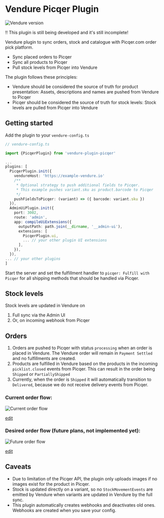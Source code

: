# Vendure Picqer Plugin

![Vendure version](https://img.shields.io/npm/dependency-version/vendure-plugin-picqer/dev/@vendure/core)

!! This plugin is still being developed and it's still incomplete!

Vendure plugin to sync orders, stock and catalogue with Picqer.com order pick platform.

- Sync placed orders to Picqer
- Sync all products to Picqer
- Pull stock levels from Picqer into Vendure

The plugin follows these principles:

- Vendure should be considered the source of truth for product presentation: Assets, descriptions and names are pushed from Vendure to Picqer
- Picqer should be considered the source of truth for stock levels: Stock levels are pulled from Picqer into Vendure

## Getting started

Add the plugin to your `vendure-config.ts`

```ts
// vendure-config.ts

import {PicqerPlugin} from 'vendure-plugin-picqer'

...
plugins: [
  PicqerPlugin.init({
    vendureHost: 'https://example-vendure.io'
    /**
     * Optional strategy to push additional fields to Picqer.
     * This example pushes variant.sku as product.barcode to Picqer
     */
    pushFieldsToPicqer: (variant) => ({ barcode: variant.sku })
  }),
  AdminUiPlugin.init({
    port: 3002,
    route: 'admin',
    app: compileUiExtensions({
      outputPath: path.join(__dirname, '__admin-ui'),
      extensions: [
        PicqerPlugin.ui,
        ... // your other plugin UI extensions
      ],
    }),
  }),
... // your other plugins
]

```

Start the server and set the fulfillment handler to `picqer: Fulfill with Picqer` for all shipping methods that should be handled via Picqer.

## Stock levels

Stock levels are updated in Vendure on

1. Full sync via the Admin UI
2. Or, on incoming webhook from Picqer

## Orders

1. Orders are pushed to Picqer with status `processing` when an order is placed in Vendure. The Vendure order will remain in `Payment Settled` and no fulfillments are created.
2. Products are fulfilled in Vendure based on the products in the incoming `picklist.closed` events from Picqer. This can result in the order being `Shipped` or `PartiallyShipped`
3. Currently, when the order is `Shipped` it will automatically transition to `Delivered`, because we do not receive delivery events from Picqer.

### Current order flow:

![Current order flow](https://www.plantuml.com/plantuml/png/bOwn2i9038RtFaNef8E27Jj81n-W8BWVTr4FqqjDSe9lxnLQK73GBI7_z_tfr9nO7gWwOGfP43PxwAE_eq0BVTOhi8IoS9g7aPp70PF1ge5HE6HlklwA7z706EgIygWQqwMkvcE9BKGx0JUAQbjFh1ZWpBAOORUOFv6Ydl-P2ded5XtH4mv8yO62uV-cvfUcDtytHGPw0G00)

[edit](https://www.plantuml.com/plantuml/uml/bOwn2i9038RtFaNef8E27Jj81n-W8BWVTr4FqqjDSe9lxnLQK73GBI7_z_tfr9nO7gWwOGfP43PxwAE_eq0BVTOhi8IoS9g7aPp70PF1ge5HE6HlklwA7z706EgIygWQqwMkvcE9BKGx0JUAQbjFh1ZWpBAOORUOFv6Ydl-P2ded5XtH4mv8yO62uV-cvfUcDtytHGPw0G00)

### Desired order flow (future plans, not implemented yet):

![Future order flow](https://www.plantuml.com/plantuml/png/fP3DIiKm48NtVOgXArqec6KNSa4Ve731VKX6Rt3ousGYtBUtgGsKwiBWBapEcVFDEMNHBCNJy8B15aQuUuJPcGzac60k-GAHBJB4i3qIQOCUWy2DWiJH5YFvzbVx6GKamhYe3ERimjiuR9-Bx7nnAIspf-YJ3bUOricwsJ1gGGklaLi4FEoiBMogMU_aijmRYlc7e-dsbagrdLBPPitYDD7rcmVjE1p03e5jELWazucCjY_ckTd-qONgxaBz1RAl0TNNmExkKvLu-W80)

[edit](https://www.plantuml.com/plantuml/uml/fP3DIiKm48NtVOgXArqec6KNSa4Ve731VKX6Rt3ousGYtBUtgGsKwiBWBapEcVFDEMNHBCNJy8B15aQuUuJPcGzac60k-GAHBJB4i3qIQOCUWy2DWiJH5YFvzbVx6GKamhYe3ERimjiuR9-Bx7nnAIspf-YJ3bUOricwsJ1gGGklaLi4FEoiBMogMU_aijmRYlc7e-dsbagrdLBPPitYDD7rcmVjE1p03e5jELWazucCjY_ckTd-qONgxaBz1RAl0TNNmExkKvLu-W80)

## Caveats

- Due to limitation of the Picqer API, the plugin only uploads images if no images exist for the product in Picqer.
- Stock is updated directly on a variant, so no `StockMovementEvents` are emitted by Vendure when variants are updated in Vendure by the full sync.
- This plugin automatically creates webhooks and deactivates old ones. Webhooks are created when you save your config.
